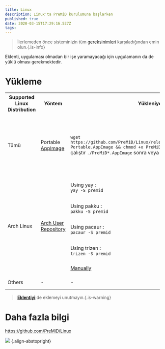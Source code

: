 ```yaml
---
title: Linux
description: Linux'ta PreMiD kurulumuna başlarken
published: true
date: 2020-03-15T17:29:16.527Z
tags:
---
```


> İlerlemeden önce sisteminizin tüm [gereksinimleri](/install/requirements) karşıladığından emin olun.{.is-info}

Eklenti, uygulaması olmadan bir işe yaramayacağı için uygulamanın da de yüklü olması gerekmektedir.

# Yükleme

<table>
  <tr>
    <th>Supported Linux Distribution</th>
    <th>Yöntem</th>
    <th>Yükleniyor</th>
    <th>Ek Notlar</th>
  </tr>
  <tr>
    <td>Tümü</td>
    <td>Portable <a href="https://github.com/PreMiD/Linux/releases/latest">AppImage</a></td>
    <td>
        <code>wget https://github.com/PreMiD/Linux/releases/latest/download/PreMiD-Portable.AppImage && chmod +x PreMiD*.AppImage</code><br>çalıştır <code>./PreMiD*.AppImage</code> sonra veya çift tıkla
    </td>
    <td><b>This is the recommended package</b> to use, either if you want to try PreMiD or just don't want to install it ( or maybe put it in a USB stick ), it's always up to date but <i>doesn't auto-launch at the system startup</i>, so if you get tired of having to open it each time, use the other methods bellow ( according to your Linux distribution )</td>
  </tr>
  <tr>
    <td rowspan="5">Arch Linux</td>
    <td rowspan="5"><a href="https://aur.archlinux.org/packages/premid">Arch User Repository</a></td>
    <td>Using yay :<br><code>yay -S premid</code><br></td>
    <td rowspan="4">If your distro uses pacman, then you have to install one of the helpers first. If you don't have any, Yay is recommended, run :<br><code>git clone https://aur.archlinux.org/yay.git && cd yay && makepkg -si</code><br>then <code>yay -S premid</code>, as instructed in the previous column.<br><br>Other AUR/Pacman helpers work as well, although each one's functionality is different so you may face issues while using them.</td>
  </tr>
  <tr>
    <td>Using pakku :<br><code>pakku -S premid</code></td>
  </tr>
  <tr>
    <td>Using pacaur :<br><code>pacaur -S premid</code></td>
  </tr>
  <tr>
    <td>Using trizen :<br><code>trizen -S premid</code></td>
  </tr>
  <tr>
    <td><a href="https://wiki.archlinux.org/index.php/Arch_User_Repository#Installing_packages">Manually</a></td>
    <td>Not recommended, not beginner-friendly and doesn't auto update.</td>
  </tr>
  <tr>
    <td>Others</td>
    <td>-</td>
    <td>-</td>
    <td>Soon (TM), use the AppImage for now</td>
  </tr>
</table>

> **[Eklentiyi](/install)** de eklemeyi unutmayın.{.is-warning}

# Daha fazla bilgi
https://github.com/PreMiD/Linux

![](https://a.icons8.com/TqgWTTfw/Oy7xHF/svg.svg) {.align-abstopright}
